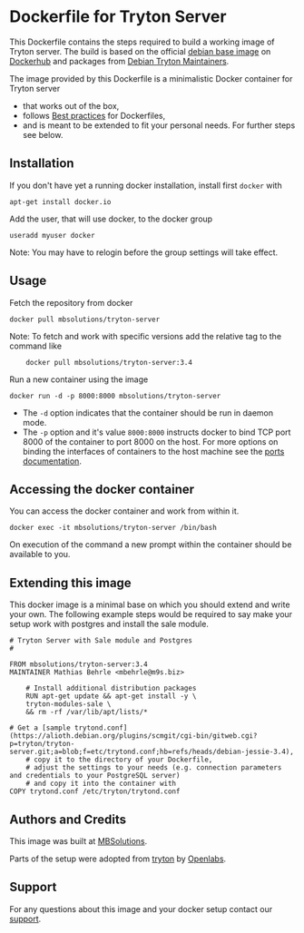 # Dockerfile for Tryton Server

This Dockerfile contains the steps required to build a working image of
Tryton server. The build is based on the official
[debian base image](https://registry.hub.docker.com/_/debian/) on 
[Dockerhub](https://docs.docker.com/docker-hub/repos/#repositories) and 
packages from [Debian Tryton Maintainers](http://tryton.alioth.debian.org/).

The image provided by this Dockerfile is a minimalistic Docker container
for Tryton server

* that works out of the box,
* follows [Best practices](https://docs.docker.com/articles/dockerfile_best-practices/) for Dockerfiles,
* and is meant to be extended to fit your personal needs. For further steps see below.

## Installation

If you don't have yet a running docker installation, install first `docker` with

    apt-get install docker.io

Add the user, that will use docker, to the docker group

    useradd myuser docker

Note: You may have to relogin before the group settings will take effect.


## Usage

Fetch the repository from docker

    docker pull mbsolutions/tryton-server

Note: To fetch and work with specific versions add the relative tag to the command like

		docker pull mbsolutions/tryton-server:3.4

Run a new container using the image

    docker run -d -p 8000:8000 mbsolutions/tryton-server

* The `-d` option indicates that the container should be run in daemon
  mode.
* The `-p` option and it's value `8000:8000` instructs docker to bind TCP port 8000
  of the container to port 8000 on the host. For more options on binding the interfaces
	of containers to the host machine see the
	[ports documentation](http://docs.docker.io/use/port_redirection/#port-redirection).


## Accessing the docker container

You can access the docker container and work from within it.

    docker exec -it mbsolutions/tryton-server /bin/bash

On execution of the command a new prompt within the container should be
available to you.

## Extending this image

This docker image is a minimal base on which you should extend and write
your own. The following example steps would be required to say
make your setup work with postgres and install the sale module.


    # Tryton Server with Sale module and Postgres
    #

    FROM mbsolutions/tryton-server:3.4
    MAINTAINER Mathias Behrle <mbehrle@m9s.biz>

		# Install additional distribution packages
		RUN apt-get update && apt-get install -y \
		tryton-modules-sale \
		&& rm -rf /var/lib/apt/lists/*
		
    # Get a [sample trytond.conf](https://alioth.debian.org/plugins/scmgit/cgi-bin/gitweb.cgi?p=tryton/tryton-server.git;a=blob;f=etc/trytond.conf;hb=refs/heads/debian-jessie-3.4),
		# copy it to the directory of your Dockerfile,
		# adjust the settings to your needs (e.g. connection parameters and credentials to your PostgreSQL server)
		# and copy it into the container with
    COPY trytond.conf /etc/tryton/trytond.conf

## Authors and Credits

This image was built at [MBSolutions](http://www.m9s.biz).

Parts of the setup were adopted from [tryton](https://github.com/openlabs/tryton) by [Openlabs](http://www.openlabs.co.in).

## Support

For any questions about this image and your docker setup contact our [support](mailto:info@m9s.biz).
